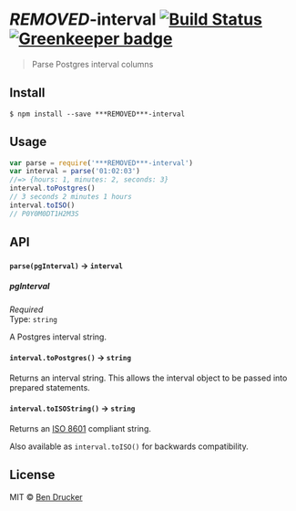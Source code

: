 # ***REMOVED***-interval [![Build Status](https://travis-ci.org/bendrucker/***REMOVED***-interval.svg?branch=master)](https://travis-ci.org/bendrucker/***REMOVED***-interval) [![Greenkeeper badge](https://badges.greenkeeper.io/bendrucker/***REMOVED***-interval.svg)](https://greenkeeper.io/)

> Parse Postgres interval columns


## Install

```
$ npm install --save ***REMOVED***-interval
```


## Usage

```js
var parse = require('***REMOVED***-interval')
var interval = parse('01:02:03')
//=> {hours: 1, minutes: 2, seconds: 3}
interval.toPostgres()
// 3 seconds 2 minutes 1 hours
interval.toISO()
// P0Y0M0DT1H2M3S
```

## API

#### `parse(pgInterval)` -> `interval`

##### pgInterval

*Required*  
Type: `string`

A Postgres interval string.

#### `interval.toPostgres()` -> `string`

Returns an interval string. This allows the interval object to be passed into prepared statements.

#### `interval.toISOString()` -> `string`

Returns an [ISO 8601](https://en.wikipedia.org/wiki/ISO_8601#Durations) compliant string.

Also available as `interval.toISO()` for backwards compatibility.

## License

MIT © [Ben Drucker](http://bendrucker.me)
